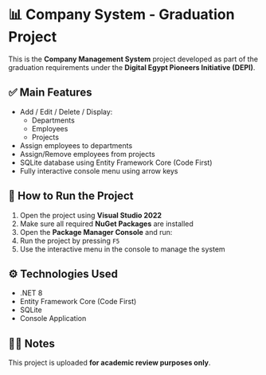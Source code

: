 # 📊 Company System - Graduation Project

This is the **Company Management System** project developed as part of the graduation requirements under the **Digital Egypt Pioneers Initiative (DEPI)**.

## ✅ Main Features
- Add / Edit / Delete / Display:
  - Departments
  - Employees
  - Projects
- Assign employees to departments
- Assign/Remove employees from projects
- SQLite database using Entity Framework Core (Code First)
- Fully interactive console menu using arrow keys

## 🧪 How to Run the Project
1. Open the project using **Visual Studio 2022**
2. Make sure all required **NuGet Packages** are installed
3. Open the **Package Manager Console** and run:
4. Run the project by pressing `F5`
5. Use the interactive menu in the console to manage the system

## ⚙️ Technologies Used
- .NET 8
- Entity Framework Core (Code First)
- SQLite
- Console Application

## 👨‍🏫 Notes
This project is uploaded **for academic review purposes only**.


